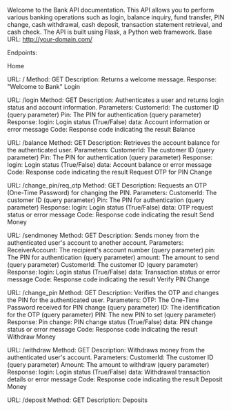 Welcome to the Bank API documentation. This API allows you to perform various banking operations such as login, balance inquiry, fund transfer, PIN change, cash withdrawal, cash deposit, transaction statement retrieval, and cash check. The API is built using Flask, a Python web framework.
Base URL: http://your-domain.com/

Endpoints:

Home

URL: /
Method: GET
Description: Returns a welcome message.
Response: "Welcome to Bank"
Login

URL: /login
Method: GET
Description: Authenticates a user and returns login status and account information.
Parameters:
CustomerId: The customer ID (query parameter)
Pin: The PIN for authentication (query parameter)
Response:
login: Login status (True/False)
data: Account information or error message
Code: Response code indicating the result
Balance

URL: /balance
Method: GET
Description: Retrieves the account balance for the authenticated user.
Parameters:
CustomerId: The customer ID (query parameter)
Pin: The PIN for authentication (query parameter)
Response:
login: Login status (True/False)
data: Account balance or error message
Code: Response code indicating the result
Request OTP for PIN Change

URL: /change_pin/req_otp
Method: GET
Description: Requests an OTP (One-Time Password) for changing the PIN.
Parameters:
CustomerId: The customer ID (query parameter)
Pin: The PIN for authentication (query parameter)
Response:
login: Login status (True/False)
data: OTP request status or error message
Code: Response code indicating the result
Send Money

URL: /sendmoney
Method: GET
Description: Sends money from the authenticated user's account to another account.
Parameters:
ReceiverAccount: The recipient's account number (query parameter)
pin: The PIN for authentication (query parameter)
amount: The amount to send (query parameter)
CustomerId: The customer ID (query parameter)
Response:
login: Login status (True/False)
data: Transaction status or error message
Code: Response code indicating the result
Verify PIN Change

URL: /change_pin
Method: GET
Description: Verifies the OTP and changes the PIN for the authenticated user.
Parameters:
OTP: The One-Time Password received for PIN change (query parameter)
ID: The identification for the OTP (query parameter)
PIN: The new PIN to set (query parameter)
Response:
Pin change: PIN change status (True/False)
data: PIN change status or error message
Code: Response code indicating the result
Withdraw Money

URL: /withdraw
Method: GET
Description: Withdraws money from the authenticated user's account.
Parameters:
CustomerId: The customer ID (query parameter)
Amount: The amount to withdraw (query parameter)
Response:
login: Login status (True/False)
data: Withdrawal transaction details or error message
Code: Response code indicating the result
Deposit Money

URL: /deposit
Method: GET
Description: Deposits
